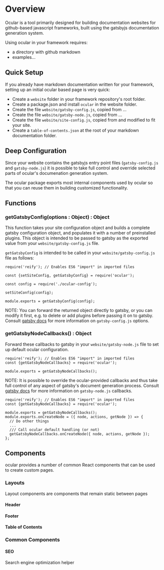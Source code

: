 # Overview

Ocular is a tool primarily designed for building documentation websites for github-based javascript frameworks, built using the gatsbyjs documentation generation system.

Using ocular in your framework requires:
* a directory with github markdown
* examples...


## Quick Setup

If you already have markdown documentation written for your framework, setting up an initial ocular based page is very quick:

* Create a `website` folder in your framework repository's root folder.
* Create a package.json and install `ocular` in the website folder.
* Create the file `website/gatsby-config.js`, copied from ...
* Create the file `website/gatsby-node.js`, copied from ...
* Create the file `website/site-config.js`, copied from and modified to fit your site.
* Create a `table-of-contents.json` at the root of your markdown documentation folder.


## Deep Configuration

Since your website contains the gatsbyjs entry point files (`gatsby-config.js` and `gatsby-node.js`) it is possible to take full control and override selected parts of ocular's documenation generation system.

The ocular package exports most internal components used by ocular so that you can reuse them in building customized functionality.


## Functions

### getGatsbyConfig(options : Object) : Object

This function takes your site configuration object and builds a complete gatsby configuration object, and populates it with a number of preinstalled plugins. This object is intended to be passed to gatsby as the exported value from your `website/gatsby-config.js` file.

`getGatsbyConfig` is intended to be called in your `website/gatsby-config.js` file as follows:

```
require('reify'); // Enables ES6 "import" in imported files

const {setSiteConfig, getGatsbyConfig} = require('ocular');

const config = require('./ocular-config');

setSiteConfig(config);

module.exports = getGatsbyConfig(config);
```

NOTE: You can forward the returned object directly to gatsby, or you can modify it first, e.g. to delete or add plugins before passing it on to gatsby. Consult [gatsby docs](https://www.gatsbyjs.org/) for more information on `gatsby-config.js` options.


### getGatsbyNodeCallbacks() : Object

Forward these callbacks to gatsby in your `website/gatsby-node.js` file to set up default ocular configuration.

```
require('reify'); // Enables ES6 "import" in imported files
const {getGatsbyNodeCallbacks} = require('ocular');

module.exports = getGatsbyNodeCallbacks();
```

NOTE: It is possible to override the ocular-provided callbacks and thus take full control of any aspect of gatsby's document generation process. Consult [gatsby docs](https://www.gatsbyjs.org/) for more information on `gatsby-node.js` callbacks.

```
require('reify'); // Enables ES6 "import" in imported files
const {getGatsbyNodeCallbacks} = require('ocular');

module.exports = getGatsbyNodeCallbacks();
module.exports.onCreateNode = ({ node, actions, getNode }) => {
  // Do other things
  ...
  /// Call ocular default handling (or not)
  getGatsbyNodeCallbacks.onCreateNode({ node, actions, getNode });
};
```


## Components

ocular provides a number of common React components that can be used to create custom pages.


### Layouts

Layout components are components that remain static between pages


#### Header


#### Footer


#### Table of Contents


### Common Components


#### SEO

Search engine optimization helper
